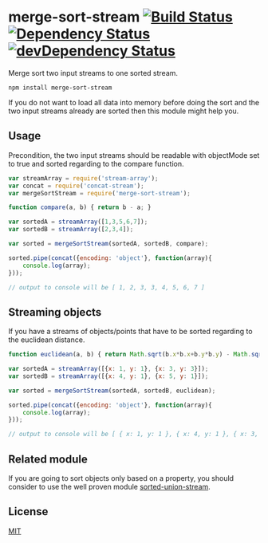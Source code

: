 # merge-sort-stream [![Build Status](https://travis-ci.org/e-conomic/merge-sort-stream.svg?branch=master)](https://travis-ci.org/e-conomic/merge-sort-stream) [![Dependency Status](https://david-dm.org/e-conomic/merge-sort-stream.svg)](https://david-dm.org/e-conomic/merge-sort-stream) [![devDependency Status](https://david-dm.org/e-conomic/merge-sort-stream/dev-status.svg)](https://david-dm.org/e-conomic/merge-sort-stream#info=devDependencies)

Merge sort two input streams to one sorted stream.

	npm install merge-sort-stream

If you do not want to load all data into memory before doing the sort and the two input streams already are sorted then this module might help you.

## Usage

Precondition, the two input streams should be readable with objectMode set to true and sorted regarding to the compare function.

```javascript
var streamArray = require('stream-array');
var concat = require('concat-stream');
var mergeSortStream = require('merge-sort-stream');

function compare(a, b) { return b - a; }

var sortedA = streamArray([1,3,5,6,7]);
var sortedB = streamArray([2,3,4]);

var sorted = mergeSortStream(sortedA, sortedB, compare);

sorted.pipe(concat({encoding: 'object'}, function(array){
	console.log(array);
}));

// output to console will be [ 1, 2, 3, 3, 4, 5, 6, 7 ]
```

## Streaming objects

If you have a streams of objects/points that have to be sorted regarding to the euclidean distance.

```javascript
function euclidean(a, b) { return Math.sqrt(b.x*b.x+b.y*b.y) - Math.sqrt(a.x*a.x+a.y*a.y); }

var sortedA = streamArray([{x: 1, y: 1}, {x: 3, y: 3}]);
var sortedB = streamArray([{x: 4, y: 1}, {x: 5, y: 1}]);

var sorted = mergeSortStream(sortedA, sortedB, euclidean);

sorted.pipe(concat({encoding: 'object'}, function(array){
	console.log(array);
}));

// output to console will be [ { x: 1, y: 1 }, { x: 4, y: 1 }, { x: 3, y: 3 }, { x: 5, y: 1 } ]
```

## Related module

If you are going to sort objects only based on a property, you should consider to use the well proven module [sorted-union-stream](https://www.npmjs.com/package/sorted-union-stream).


## License

[MIT](http://opensource.org/licenses/MIT)
